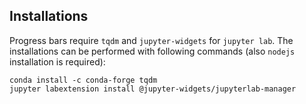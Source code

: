 ## Installations
Progress bars require `tqdm` and `jupyter-widgets` for `jupyter lab`. The installations can be performed with following commands (also `nodejs` installation is required):
```
conda install -c conda-forge tqdm
jupyter labextension install @jupyter-widgets/jupyterlab-manager
```